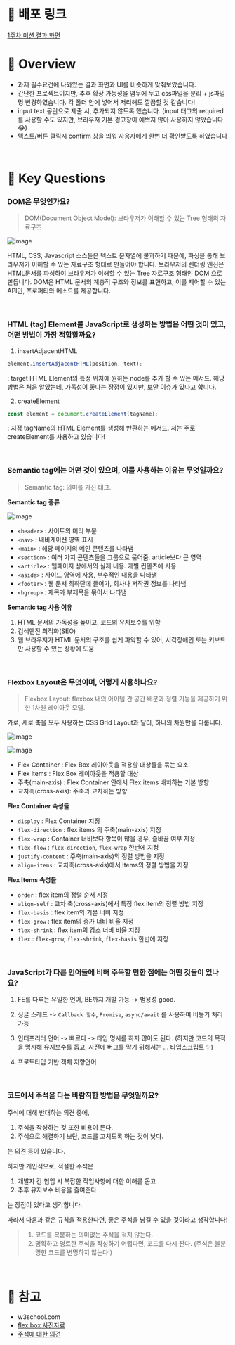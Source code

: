 # 🦝 배포 링크
[1주차 미션 결과 화면](https://ceos-1st-vanilla-todo-17th.vercel.app/)
<br>

# 🦝 Overview
- 과제 필수요건에 나와있는 결과 화면과 UI를 비슷하게 맞춰보았습니다.
- 간단한 프로젝트이지만, 추후 확장 가능성을 염두에 두고 css파일을 분리 + js파일명 변경하였습니다. 
각 폴더 안에 넣어서 저리해도 깔끔할 것 같습니다!
- input text 공란으로 제출 시, 추가되지 않도록 했습니다.
(input 태그의 required를 사용할 수도 있지만, 브라우저 기본 경고창이 예쁘지 않아 사용하지 않았습니다 😂)
- 텍스트/버튼 클릭시 confirm 창을 띄워 사용자에게 한번 더 확인받도록 하였습니다

<br>

# 🦝 Key Questions

### DOM은 무엇인가요?
> DOM(Document Object Model):
브라우저가 이해할 수 있는 Tree 형태의 자료구조.

![image](https://user-images.githubusercontent.com/65700066/225929468-cb92376c-fb1b-40a4-b7e9-a5b93dec51c9.png)

HTML, CSS, Javascript 소스들은 텍스트 문자열에 불과하기 때문에, 파싱을 통해 브라우저가 이해할 수 있는 자료구조 형태로 만들어야 합니다.
브라우저의 렌더링 엔진은 HTML문서를 파싱하여 브라우저가 이해할 수 있는 Tree 자료구조 형태인 DOM 으로 만듭니다.
DOM은 HTML 문서의 계층적 구조와 정보를 표현하고, 
이를 제어할 수 있는 API인, 프로퍼티와 메소드를 제공합니다.

<br>

### HTML (tag) Element를 JavaScript로 생성하는 방법은 어떤 것이 있고, 어떤 방법이 가장 적합할까요?
1. insertAdjacentHTML
```javascript
element.insertAdjacentHTML(position, text);
```
: target HTML Element의 특정 위치에 원하는 node를 추가 할 수 있는 메서드.
해당 방법은 처음 알았는데, 가독성이 좋다는 장점이 있지만, 보안 이슈가 있다고 합니다.

2. createElement
```javascript
const element = document.createElement(tagName);
```
: 지정 tagName의 HTML Element를 생성해 반환하는 메서드.
저는 주로 createElement를 사용하고 있습니다!


<br>

### Semantic tag에는 어떤 것이 있으며, 이를 사용하는 이유는 무엇일까요?
> Semantic tag:
의미를 가진 태그.

**Semantic tag 종류**

![image](https://user-images.githubusercontent.com/65700066/225903887-a9e5cb59-e0e2-4f00-a92f-9f037bec4d29.png)

- `<header>` : 사이트의 머리 부분
- `<nav>` : 내비게이션 영역 표시
- `<main>` : 해당 페이지의 메인 콘텐츠를 나타냄
- `<section>` : 여러 가지 콘텐츠들을 그룹으로 묶어줌. article보다 큰 영역
- `<article>` : 웹페이지 상에서의 실제 내용. 개별 컨텐츠에 사용
- `<aside>` : 사이드 영역에 사용, 부수적인 내용을 나타냄
- `<footer>` : 웹 문서 최하단에 들어가, 회사나 저작권 정보를 나타냄
- `<hgroup>` : 제목과 부제목을 묶어서 나타냄 

**Semantic tag 사용 이유**
1. HTML 문서의 가독성을 높이고, 코드의 유지보수를 위함
2. 검색엔진 최적화(SEO)
5. 웹 브라우저가 HTML 문서의 구조를 쉽게 파악할 수 있어, 시각장애인 또는 키보드만 사용할 수 있는 상황에 도움

<br>

### Flexbox Layout은 무엇이며, 어떻게 사용하나요?
> Flexbox Layout:
flexbox 내의 아이템 간 공간 배분과 정렬 기능을 제공하기 위한 1차원 레이아웃 모델.

가로, 세로 축을 모두 사용하는 CSS Grid Layout과 달리, 하나의 차원만을 다룹니다.

![image](https://user-images.githubusercontent.com/65700066/225921184-2b8e4f6e-e7da-487a-8d6d-4311896ad2ac.png)

![image](https://user-images.githubusercontent.com/65700066/225919464-c9cf6ce7-72ab-4476-a4cd-edeec714b659.png)

- Flex Container : Flex Box 레이아웃을 적용할 대상들을 묶는 요소
- Flex items : Flex Box 레이아웃을 적용할 대상
- 주축(main-axis) : Flex Container 안에서 Flex items 배치하는 기본 방향
- 교차축(cross-axis): 주축과 교차하는 방향

**Flex Container 속성들**
- `display` : Flex Container 지정
- `flex-direction` : flex items 의 주축(main-axis) 지정
- `flex-wrap` : Container 너비보다 항목이 많을 경우, 줄바꿈 여부 지정
- `flex-flow` : `flex-direction`, `flex-wrap` 한번에 지정
- `justify-content` : 주축(main-axis)의 정렬 방법을 지정
- `align-items` : 교차축(cross-axis)에서 Items의 정렬 방법을 지정

**Flex Items 속성들**
- `order` : flex item의 정렬 순서 지정
- `align-self` : 교차 축(cross-axis)에서 특정 flex item의 정렬 방법 지정
- `flex-basis` : flex item의 기본 너비 지정
- `flex-grow` : flex item의 증가 너비 비율 지정
- `flex-shrink` : flex item의 감소 너비 비율 지정
- `flex` : `flex-grow`, `flex-shrink`, `flex-basis` 한번에 지정

<br>

### JavaScript가 다른 언어들에 비해 주목할 만한 점에는 어떤 것들이 있나요?
1. FE를 다루는 유일한 언어, BE까지 개발 가능
-> 범용성 good.

2. 싱글 스레드
-> `Callback 함수`, `Promise`, `async/await` 를 사용하여 비동기 처리 가능

3. 인터프리터 언어
-> 빠르다
-> 타입 명시를 하지 않아도 된다. 
(하지만 코드의 목적을 명시해 유지보수를 돕고, 사전에 버그를 막기 위해서는 ... 타입스크립트 ✨)

4. 프로토타입 기반 객체 지향언어

<br>

### 코드에서 주석을 다는 바람직한 방법은 무엇일까요?
주석에 대해 반대하는 의견 중에,
1. 주석을 작성하는 것 또한 비용이 든다.
2. 주석으로 해결하기 보단, 코드를 고치도록 하는 것이 낫다.

는 의견 등이 있습니다.

하지만 개인적으로, 적절한 주석은 
1. 개발자 간 협업 시 복잡한 작업사항에 대한 이해를 돕고
2. 추후 유지보수 비용을 줄여준다

는 장점이 있다고 생각합니다.

따라서 다음과 같은 규칙을 적용한다면, 좋은 주석을 남길 수 있을 것이라고 생각합니다!

> 1. 코드를 복붙하는 의미없는 주석을 적지 않는다.
> 2. 명확하고 명료한 주석을 작성하기 어렵다면, 코드를 다시 짠다.
(주석은 불분명한 코드를 변명하지 않는다!)

<br>

# 🦝 참고
- w3school.com
- [flex box 사진자료](https://heropy.blog/2018/11/24/css-flexible-box/)
- [주석에 대한 의견](https://stackoverflow.blog/2021/12/23/best-practices-for-writing-code-comments/)
